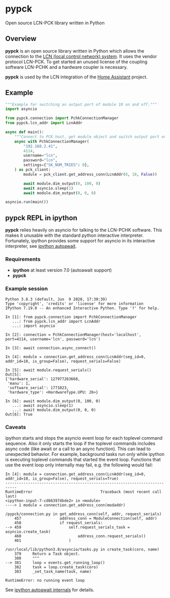 # pypck

Open source LCN-PCK library written in Python

## Overview

**pypck** is an open source library written in Python which allows the connection to the [LCN (local control network) system](https://www.lcn.eu). It uses the vendor protocol LCN-PCK.
To get started an unused license of the coupling software LCN-PCHK and a hardware coupler is necessary.

**pypck** is used by the LCN integration of the [Home Assistant](https://home-assistant.io/) project.

## Example

```python
"""Example for switching an output port of module 10 on and off."""
import asyncio

from pypck.connection import PchkConnectionManager
from pypck.lcn_addr import LcnAddr

async def main():
    """Connect to PCK host, get module object and switch output port on and off."""
    async with PchkConnectionManager(
        "192.168.2.41",
        4114,
        username="lcn",
        password="lcn",
        settings={"SK_NUM_TRIES": 0},
    ) as pck_client:
        module = pck_client.get_address_conn(LcnAddr(0, 10, False))

        await module.dim_output(0, 100, 0)
        await asyncio.sleep(1)
        await module.dim_output(0, 0, 0)

asyncio.run(main())
```


## pypck REPL in ipython

**pypck** relies heavily on asyncio for talking to the LCN-PCHK software.  This
makes it unusable with the standard python interactive interpreter.
Fortunately, ipython provides some support for asyncio in its interactive
interpreter, see
[ipython autoawait](https://ipython.readthedocs.io/en/stable/interactive/autoawait.html#).

### Requirements

- **ipython** at least version 7.0 (autoawait support)
- **pypck**

### Example session

```
Python 3.8.3 (default, Jun  9 2020, 17:39:39)
Type 'copyright', 'credits' or 'license' for more information
IPython 7.19.0 -- An enhanced Interactive Python. Type '?' for help.

In [1]: from pypck.connection import PchkConnectionManager
   ...: from pypck.lcn_addr import LcnAddr
   ...: import asyncio

In [2]: connection = PchkConnectionManager(host='localhost', port=4114, username='lcn', password='lcn')

In [3]: await connection.async_connect()

In [4]: module = connection.get_address_conn(LcnAddr(seg_id=0, addr_id=10, is_group=False), request_serials=False)

In [5]: await module.request_serials()
Out[5]:
{'hardware_serial': 127977263668,
 'manu': 1,
 'software_serial': 1771023,
 'hardware_type': <HardwareType.UPU: 26>}

In [6]: await module.dim_output(0, 100, 0)
   ...: await asyncio.sleep(1)
   ...: await module.dim_output(0, 0, 0)
Out[6]: True
```

### Caveats

ipython starts and stops the asyncio event loop for each toplevel command
sequence.  Also it only starts the loop if the toplevel commands includes async
code (like await or a call to an async function).  This can lead to unexpected
behavior.  For example, background tasks run only while ipython is executing
toplevel commands that started the event loop.  Functions that use the event
loop only internally may fail, e.g. the following would fail:

```
In [4]: module = connection.get_address_conn(LcnAddr(seg_id=0, addr_id=10, is_group=False), request_serials=True)
---------------------------------------------------------------------------
RuntimeError                              Traceback (most recent call last)
<ipython-input-7-cd663974bde2> in <module>
----> 1 module = connection.get_address_conn(modaddr)

/pypck/connection.py in get_address_conn(self, addr, request_serials)
    457                 address_conn = ModuleConnection(self, addr)
    458                 if request_serials:
--> 459                     self.request_serials_task = asyncio.create_task(
    460                         address_conn.request_serials()
    461                     )

/usr/local/lib/python3.8/asyncio/tasks.py in create_task(coro, name)
    379     Return a Task object.
    380     """
--> 381     loop = events.get_running_loop()
    382     task = loop.create_task(coro)
    383     _set_task_name(task, name)

RuntimeError: no running event loop
```

See
[ipython autoawait internals](https://ipython.readthedocs.io/en/stable/interactive/autoawait.html#internals)
for details.
